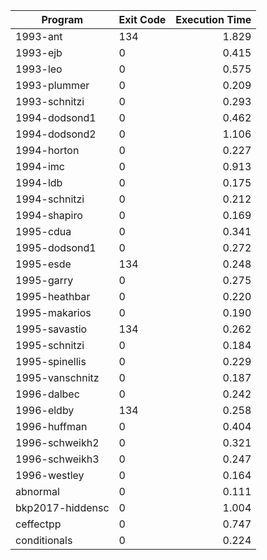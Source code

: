 | Program | Exit Code | Execution Time |
| ------- |:--------- | --------------:|
| 1993-ant | 134 | 1.829 |
| 1993-ejb | 0 | 0.415 |
| 1993-leo | 0 | 0.575 |
| 1993-plummer | 0 | 0.209 |
| 1993-schnitzi | 0 | 0.293 |
| 1994-dodsond1 | 0 | 0.462 |
| 1994-dodsond2 | 0 | 1.106 |
| 1994-horton | 0 | 0.227 |
| 1994-imc | 0 | 0.913 |
| 1994-ldb | 0 | 0.175 |
| 1994-schnitzi | 0 | 0.212 |
| 1994-shapiro | 0 | 0.169 |
| 1995-cdua | 0 | 0.341 |
| 1995-dodsond1 | 0 | 0.272 |
| 1995-esde | 134 | 0.248 |
| 1995-garry | 0 | 0.275 |
| 1995-heathbar | 0 | 0.220 |
| 1995-makarios | 0 | 0.190 |
| 1995-savastio | 134 | 0.262 |
| 1995-schnitzi | 0 | 0.184 |
| 1995-spinellis | 0 | 0.229 |
| 1995-vanschnitz | 0 | 0.187 |
| 1996-dalbec | 0 | 0.242 |
| 1996-eldby | 134 | 0.258 |
| 1996-huffman | 0 | 0.404 |
| 1996-schweikh2 | 0 | 0.321 |
| 1996-schweikh3 | 0 | 0.247 |
| 1996-westley | 0 | 0.164 |
| abnormal | 0 | 0.111 |
| bkp2017-hiddensc | 0 | 1.004 |
| ceffectpp | 0 | 0.747 |
| conditionals | 0 | 0.224 |
